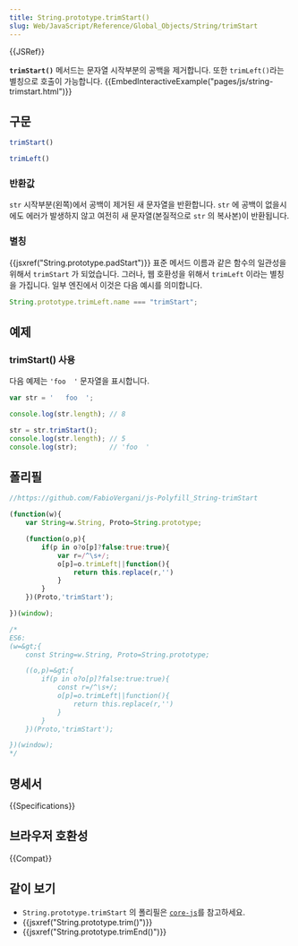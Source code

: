```yaml
---
title: String.prototype.trimStart()
slug: Web/JavaScript/Reference/Global_Objects/String/trimStart
---
```

{{JSRef}}

**`trimStart()`** 메서드는 문자열 시작부분의 공백을 제거합니다. 또한 `trimLeft()`라는 별칭으로 호출이 가능합니다.
{{EmbedInteractiveExample("pages/js/string-trimstart.html")}}

## 구문

```js
trimStart()

trimLeft()
```

### 반환값

`str` 시작부분(왼쪽)에서 공백이 제거된 새 문자열을 반환합니다.
`str` 에 공백이 없을시에도 에러가 발생하지 않고 여전히 새 문자열(본질적으로 `str` 의 복사본)이 반환됩니다.

### 별칭

{{jsxref("String.prototype.padStart")}} 표준 메서드 이름과 같은 함수의 일관성을 위해서 `trimStart` 가 되었습니다.
그러나, 웹 호환성을 위해서 `trimLeft` 이라는 별칭을 가집니다. 일부 엔진에서 이것은 다음 예시를 의미합니다.

```js
String.prototype.trimLeft.name === "trimStart";
```

## 예제

### trimStart() 사용

다음 예제는 `'foo  '` 문자열을 표시합니다.

```js
var str = '   foo  ';

console.log(str.length); // 8

str = str.trimStart();
console.log(str.length); // 5
console.log(str);        // 'foo  '
```

## 폴리필

```js
//https://github.com/FabioVergani/js-Polyfill_String-trimStart

(function(w){
    var String=w.String, Proto=String.prototype;

    (function(o,p){
        if(p in o?o[p]?false:true:true){
            var r=/^\s+/;
            o[p]=o.trimLeft||function(){
                return this.replace(r,'')
            }
        }
    })(Proto,'trimStart');

})(window);

/*
ES6:
(w=&gt;{
    const String=w.String, Proto=String.prototype;

    ((o,p)=&gt;{
        if(p in o?o[p]?false:true:true){
            const r=/^\s+/;
            o[p]=o.trimLeft||function(){
                return this.replace(r,'')
            }
        }
    })(Proto,'trimStart');

})(window);
*/
```

## 명세서

{{Specifications}}

## 브라우저 호환성

{{Compat}}

## 같이 보기

- `String.prototype.trimStart` 의 폴리필은 [`core-js`](https://github.com/zloirock/core-js#ecmascript-string-and-regexp)를 참고하세요.
- {{jsxref("String.prototype.trim()")}}
- {{jsxref("String.prototype.trimEnd()")}}
